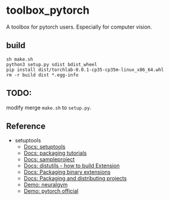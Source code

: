# toolbox_pytorch
A toolbox for pytorch users. Especially for computer vision.

## build
```
sh make.sh
python3 setup.py sdist bdist_wheel
pip install dist/torchlab-0.0.1-cp35-cp35m-linux_x86_64.whl
rm -r build dist *.egg-info
```


## TODO:
modify merge `make.sh` to `setup.py`.

## Reference

- setuptools
    - [Docs: setuptools](http://setuptools.readthedocs.io/en/latest/setuptools.html)
    - [Docs: packaging tutorials](https://packaging.python.org/tutorials/packaging-projects/)
    - [Docs: sampleproject](https://github.com/pypa/sampleproject)
    - [Docs: distutils - how to build Extension](https://docs.python.org/2/distutils/setupscript.html)
    - [Docs: Packaging binary extensions](https://packaging.python.org/guides/packaging-binary-extensions/#)
    - [Docs: Packaging and distributing projects](https://packaging.python.org/guides/distributing-packages-using-setuptools/#packages)
    - [Demo: neuralgym](https://github.com/JiahuiYu/neuralgym/blob/master/setup.py)
    - [Demo: pytorch official](https://github.com/pytorch/pytorch/blob/master/setup.py)